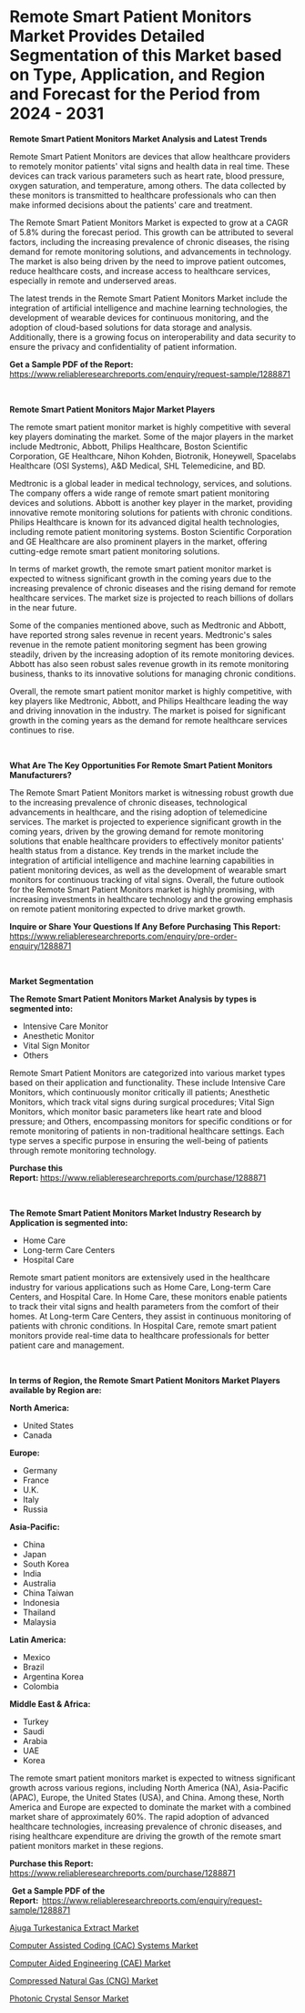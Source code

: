<p><h1>Remote Smart Patient Monitors Market Provides Detailed Segmentation of this Market based on Type, Application, and Region and Forecast for the Period from 2024 - 2031</h1></p><p><strong>Remote Smart Patient Monitors Market Analysis and Latest Trends</strong></p>
<p><p>Remote Smart Patient Monitors are devices that allow healthcare providers to remotely monitor patients' vital signs and health data in real time. These devices can track various parameters such as heart rate, blood pressure, oxygen saturation, and temperature, among others. The data collected by these monitors is transmitted to healthcare professionals who can then make informed decisions about the patients' care and treatment.</p><p>The Remote Smart Patient Monitors Market is expected to grow at a CAGR of 5.8% during the forecast period. This growth can be attributed to several factors, including the increasing prevalence of chronic diseases, the rising demand for remote monitoring solutions, and advancements in technology. The market is also being driven by the need to improve patient outcomes, reduce healthcare costs, and increase access to healthcare services, especially in remote and underserved areas.</p><p>The latest trends in the Remote Smart Patient Monitors Market include the integration of artificial intelligence and machine learning technologies, the development of wearable devices for continuous monitoring, and the adoption of cloud-based solutions for data storage and analysis. Additionally, there is a growing focus on interoperability and data security to ensure the privacy and confidentiality of patient information.</p></p>
<p><strong>Get a Sample PDF of the Report:&nbsp;</strong> <a href="https://www.reliableresearchreports.com/enquiry/request-sample/1288871">https://www.reliableresearchreports.com/enquiry/request-sample/1288871</a></p>
<p>&nbsp;</p>
<p><strong>Remote Smart Patient Monitors Major Market Players</strong></p>
<p><p>The remote smart patient monitor market is highly competitive with several key players dominating the market. Some of the major players in the market include Medtronic, Abbott, Philips Healthcare, Boston Scientific Corporation, GE Healthcare, Nihon Kohden, Biotronik, Honeywell, Spacelabs Healthcare (OSI Systems), A&D Medical, SHL Telemedicine, and BD.</p><p>Medtronic is a global leader in medical technology, services, and solutions. The company offers a wide range of remote smart patient monitoring devices and solutions. Abbott is another key player in the market, providing innovative remote monitoring solutions for patients with chronic conditions. Philips Healthcare is known for its advanced digital health technologies, including remote patient monitoring systems. Boston Scientific Corporation and GE Healthcare are also prominent players in the market, offering cutting-edge remote smart patient monitoring solutions.</p><p>In terms of market growth, the remote smart patient monitor market is expected to witness significant growth in the coming years due to the increasing prevalence of chronic diseases and the rising demand for remote healthcare services. The market size is projected to reach billions of dollars in the near future.</p><p>Some of the companies mentioned above, such as Medtronic and Abbott, have reported strong sales revenue in recent years. Medtronic's sales revenue in the remote patient monitoring segment has been growing steadily, driven by the increasing adoption of its remote monitoring devices. Abbott has also seen robust sales revenue growth in its remote monitoring business, thanks to its innovative solutions for managing chronic conditions.</p><p>Overall, the remote smart patient monitor market is highly competitive, with key players like Medtronic, Abbott, and Philips Healthcare leading the way and driving innovation in the industry. The market is poised for significant growth in the coming years as the demand for remote healthcare services continues to rise.</p></p>
<p>&nbsp;</p>
<p><strong>What Are The Key Opportunities For Remote Smart Patient Monitors Manufacturers?</strong></p>
<p><p>The Remote Smart Patient Monitors market is witnessing robust growth due to the increasing prevalence of chronic diseases, technological advancements in healthcare, and the rising adoption of telemedicine services. The market is projected to experience significant growth in the coming years, driven by the growing demand for remote monitoring solutions that enable healthcare providers to effectively monitor patients' health status from a distance. Key trends in the market include the integration of artificial intelligence and machine learning capabilities in patient monitoring devices, as well as the development of wearable smart monitors for continuous tracking of vital signs. Overall, the future outlook for the Remote Smart Patient Monitors market is highly promising, with increasing investments in healthcare technology and the growing emphasis on remote patient monitoring expected to drive market growth.</p></p>
<p><strong>Inquire or Share Your Questions If Any Before Purchasing This Report:</strong> <a href="https://www.reliableresearchreports.com/enquiry/pre-order-enquiry/1288871">https://www.reliableresearchreports.com/enquiry/pre-order-enquiry/1288871</a></p>
<p>&nbsp;</p>
<p><strong>Market Segmentation</strong></p>
<p><strong>The Remote Smart Patient Monitors Market Analysis by types is segmented into:</strong></p>
<p><ul><li>Intensive Care Monitor</li><li>Anesthetic Monitor</li><li>Vital Sign Monitor</li><li>Others</li></ul></p>
<p><p>Remote Smart Patient Monitors are categorized into various market types based on their application and functionality. These include Intensive Care Monitors, which continuously monitor critically ill patients; Anesthetic Monitors, which track vital signs during surgical procedures; Vital Sign Monitors, which monitor basic parameters like heart rate and blood pressure; and Others, encompassing monitors for specific conditions or for remote monitoring of patients in non-traditional healthcare settings. Each type serves a specific purpose in ensuring the well-being of patients through remote monitoring technology.</p></p>
<p><strong>Purchase this Report:&nbsp;</strong><a href="https://www.reliableresearchreports.com/purchase/1288871">https://www.reliableresearchreports.com/purchase/1288871</a></p>
<p>&nbsp;</p>
<p><strong>The Remote Smart Patient Monitors Market Industry Research by Application is segmented into:</strong></p>
<p><ul><li>Home Care</li><li>Long-term Care Centers</li><li>Hospital Care</li></ul></p>
<p><p>Remote smart patient monitors are extensively used in the healthcare industry for various applications such as Home Care, Long-term Care Centers, and Hospital Care. In Home Care, these monitors enable patients to track their vital signs and health parameters from the comfort of their homes. At Long-term Care Centers, they assist in continuous monitoring of patients with chronic conditions. In Hospital Care, remote smart patient monitors provide real-time data to healthcare professionals for better patient care and management.</p></p>
<p>&nbsp;</p>
<p><strong>In terms of Region, the Remote Smart Patient Monitors Market Players available by Region are:</strong></p>
<p>
    <p> <strong> North America: </strong>
        <ul>
            <li>United States</li>
            <li>Canada</li>
        </ul>
        </p> 
    <p> <strong> Europe: </strong>
        <ul>
            <li>Germany</li>
            <li>France</li>
            <li>U.K.</li>
            <li>Italy</li>
            <li>Russia</li>
        </ul>
        </p> 
    <p> <strong> Asia-Pacific: </strong>
        <ul>
            <li>China</li>
            <li>Japan</li>
            <li>South Korea</li>
            <li>India</li>
            <li>Australia</li>
            <li>China Taiwan</li>
            <li>Indonesia</li>
            <li>Thailand</li>
            <li>Malaysia</li>
        </ul>
        </p> 
    <p> <strong> Latin America: </strong>
        <ul>
            <li>Mexico</li>
            <li>Brazil</li>
            <li>Argentina Korea</li>
            <li>Colombia</li>
        </ul>
        </p> 
    <p> <strong> Middle East & Africa: </strong>
        <ul>
            <li>Turkey</li>
            <li>Saudi</li>
            <li>Arabia</li>
            <li>UAE</li>
            <li>Korea</li>
        </ul>
    </p>
    </p>
<p><p>The remote smart patient monitors market is expected to witness significant growth across various regions, including North America (NA), Asia-Pacific (APAC), Europe, the United States (USA), and China. Among these, North America and Europe are expected to dominate the market with a combined market share of approximately 60%. The rapid adoption of advanced healthcare technologies, increasing prevalence of chronic diseases, and rising healthcare expenditure are driving the growth of the remote smart patient monitors market in these regions.</p></p>
<p><strong>Purchase this Report: </strong><a href="https://www.reliableresearchreports.com/purchase/1288871">https://www.reliableresearchreports.com/purchase/1288871</a></p>
<p>&nbsp;<strong>Get a Sample PDF of the Report:&nbsp;&nbsp;</strong><a href="https://www.reliableresearchreports.com/enquiry/request-sample/1288871">https://www.reliableresearchreports.com/enquiry/request-sample/1288871</a></p>
<p><strong></strong></p>
<p><p><a href="https://view.publitas.com/reportprime-1/ajuga-turkestanica-extract-market-dynamics-2024-2031-also-about-its-market-trends-projections-and-opportunities/">Ajuga Turkestanica Extract Market</a></p><p><a href="https://scarlet-rocket-c63.notion.site/Computer-Assisted-Coding-CAC-Systems-Market-Share-Market-New-Trends-Analysis-Report-By-Type-By--54396393216949b8b4b80d1d6bdceaeb">Computer Assisted Coding (CAC) Systems Market</a></p><p><a href="https://fearless-okapi-6c8.notion.site/Global-Computer-Aided-Engineering-CAE-Market-Size-and-Market-Trends-Insights-and-Projections-from-82a7337c62184105b8b6c96f880819f3">Computer Aided Engineering (CAE) Market</a></p><p><a href="https://zircon-bluebell-299.notion.site/Compressed-Natural-Gas-CNG-Market-Size-Furnishes-Valuable-Information-Encompassing-Market-Share-M-8cded37818e84ba0b792e9d872240f95">Compressed Natural Gas (CNG) Market</a></p><p><a href="https://view.publitas.com/reportprime-1/photonic-crystal-sensor-market-size-and-examines-its-market-scope-with-a-primary-focus-on-growth-opportunities-and-forecasted-trends-spanning-from-2024-to-2031/">Photonic Crystal Sensor Market</a></p></p>